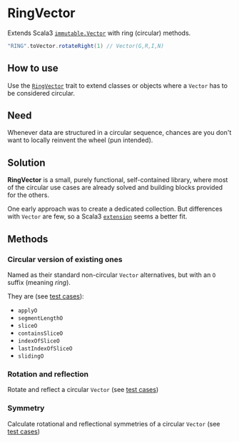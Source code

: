 # **RingVector**
Extends Scala3 [`immutable.Vector`](https://dotty.epfl.ch/api/scala/collection/immutable/Vector.html) with ring (circular) methods.

```scala
"RING".toVector.rotateRight(1) // Vector(G,R,I,N)
```

## How to use
Use the [`RingVector`](/src/main/scala/RingVector.scala) trait to extend classes or objects
where a `Vector` has to be considered circular.

## Need
Whenever data are structured in a circular sequence,
chances are you don't want to locally reinvent the wheel (pun intended).

## Solution
**RingVector** is a small, purely functional, self-contained library,
where most of the circular use cases are already solved
and building blocks provided for the others.

One early approach was to create a dedicated collection.
But differences with `Vector` are few,
so a Scala3 [`extension`](https://docs.scala-lang.org/scala3/reference/contextual/extension-methods.html) seems a better fit.

## Methods

### Circular version of existing ones
Named as their standard non-circular `Vector` alternatives,
but with an `O` suffix (meaning _ring_).

They are (see [test cases](/src/test/scala/OMethodsSpec.scala)):
* `applyO`
* `segmentLengthO`
* `sliceO`
* `containsSliceO`
* `indexOfSliceO`
* `lastIndexOfSliceO`
* `slidingO`

### Rotation and reflection
Rotate and reflect a circular `Vector`
(see [test cases](/src/test/scala/RotationsReflectionsSpec.scala))

### Symmetry
Calculate rotational and reflectional symmetries of a circular `Vector`
(see [test cases](/src/test/scala/SymmetriesSpec.scala))
